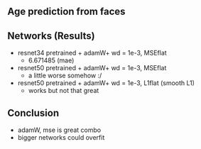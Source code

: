 ## Age prediction from faces

## Networks (Results)

- resnet34 pretrained + adamW+ wd = 1e-3, MSEflat
    - 6.671485 (mae)
- resnet50 pretrained + adamW+ wd = 1e-3, MSEflat
    - a little worse somehow :/
- resnet50 pretrained + adamW+ wd = 1e-3, L1flat (smooth L1)
    - works but not that great
    
## Conclusion
- adamW, mse is great combo
- bigger networks could overfit